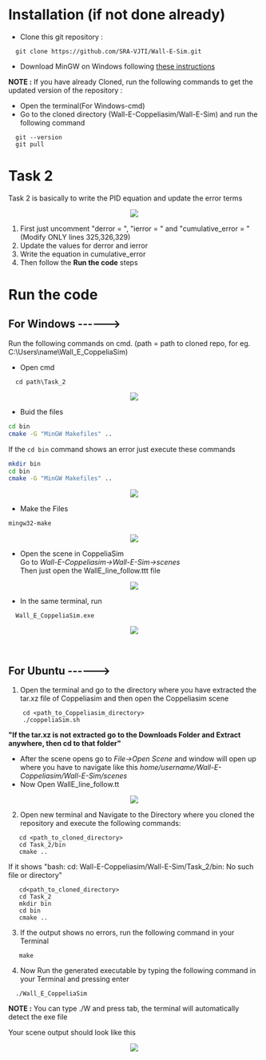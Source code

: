 # Installation (if not done already)


* Clone this git repository :
```
  git clone https://github.com/SRA-VJTI/Wall-E-Sim.git
```
* Download MinGW on Windows following [these instructions](https://code.visualstudio.com/docs/cpp/config-mingw) 

**NOTE :** If you have already Cloned, run the following commands to get the updated version of the repository :<br>

* Open the terminal(For Windows-cmd)
* Go to the cloned directory (Wall-E-Coppeliasim/Wall-E-Sim) and run the following command
```
  git --version
  git pull
``` 

# Task 2
Task 2 is basically to write the PID equation and update the error terms

<p align="center">
  <img src="./docs/code.png"/>
</p>

1) First just uncomment "derror = ", "ierror = " and "cumulative_error = " (Modify ONLY lines 325,326,329)
2) Update the values for derror and ierror
3) Write the equation in cumulative_error
4) Then follow the **Run the code** steps
 

# Run the code

## For Windows ------>

Run the following commands on cmd.
(path = path to cloned repo, for eg. C:\Users\name\Wall_E_CoppeliaSim)
* Open cmd
```
  cd path\Task_2
```
<p align="center">
  <img src="./docs/Navigate_Task2.png"/>
</p>

* Buid the files
```sh
cd bin
cmake -G "MinGW Makefiles" ..
```
If the `cd bin` command shows an error just execute these commands
```sh
mkdir bin
cd bin
cmake -G "MinGW Makefiles" ..
```
<p align="center">
  <img src="./docs/windows_cmake.png"/>
</p>

* Make the Files
```sh
mingw32-make
```
<p align="center">
  <img src="./docs/windows_make.png" />
</p>

* Open the scene in CoppeliaSim <br>
Go to *Wall-E-Coppeliasim→Wall-E-Sim→scenes* <br>
Then just open the WallE_line_follow.ttt file 
<p align="center">
  <img src="./docs/Task2_Win_cop.gif"/>
</p>

* In the same terminal, run
```
  Wall_E_CoppeliaSim.exe
```
<p align="center">
  <img src="./docs/windows_exec_terminal.png"/>
</p>

<br>

## For Ubuntu ------>
1. Open the terminal and go to the directory where you have extracted the tar.xz file of Coppeliasim and then open the Coppeliasim scene
```
    cd <path_to_Coppeliasim_directory>
    ./coppeliaSim.sh
```
**"If the tar.xz is not extracted go to the Downloads Folder and Extract anywhere, then cd to that folder"**

* After the scene opens go to *File→Open Scene*
and window will open up where you have to navigate like this
*home/username/Wall-E-Coppeliasim/Wall-E-Sim/scenes* <br>
* Now Open WallE_line_follow.tt
<p align="center">
  <img src="./docs/Task2_Ubuntu_cop.gif" />
</p>


2. Open new terminal and Navigate to the Directory where you cloned the repository and execute the following commands:
```
   cd <path_to_cloned_directory>
   cd Task_2/bin
   cmake ..
```
If it shows "bash: cd: Wall-E-Coppeliasim/Wall-E-Sim/Task_2/bin: No such file or directory"

```
   cd<path_to_cloned_directory>
   cd Task_2
   mkdir bin
   cd bin
   cmake ..
```
3. If the output shows no errors, run the following command in your Terminal
```
   make
```

4. Now Run the generated executable by typing the following command in your Terminal and pressing enter
 ```
   ./Wall_E_CoppeliaSim
```
**NOTE :** You can type ./W and press tab, the terminal will automatically detect the exe file

Your scene output should look like this

<p align="center">
  <img src="./docs/Task2_Ubuntu.gif"/>
</p>
